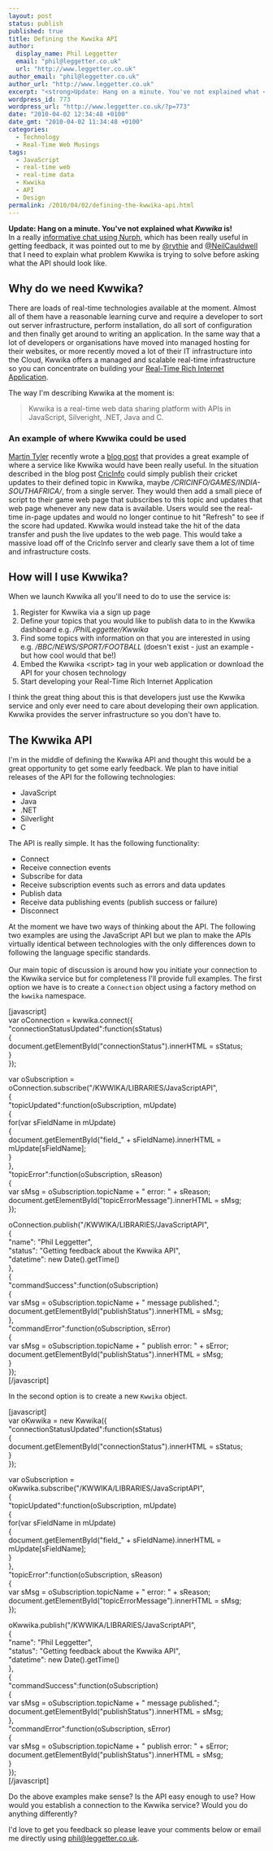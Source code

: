 ```yaml
---
layout: post
status: publish
published: true
title: Defining the Kwwika API
author:
  display_name: Phil Leggetter
  email: "phil@leggetter.co.uk"
  url: "http://www.leggetter.co.uk"
author_email: "phil@leggetter.co.uk"
author_url: "http://www.leggetter.co.uk"
excerpt: "<strong>Update: Hang on a minute. You've not explained what <em>Kwwika</em> is!</strong>\r\nIn a really <a href=\"http://nur.ph/ih7pgw\">informative chat using Nurph</a>, which has been really useful in getting feedback, it was pointed out to me by <a href=\"http://nur.ph/users/rythie\">@rythie</a> and <a href=\"http://nur.ph/users/neilcauldwell\">@NeilCauldwell</a> that I need to explain what problem Kwwika is trying to solve before asking what the API should look like.\r\n<h2>Why do we need Kwwika?</h2>\r\nThere are loads of real-time technologies available at the moment. Almost all of them have a reasonable learning curve and require a developer to sort out server infrastructure, perform installation, do all sort of configuration and then finally get around to writing an application. In the same way that a lot of developers or organisations have moved into managed hosting for their websites, or more recently moved a lot of their IT infrastructure into the Cloud, Kwwika offers a managed and scalable real-time infrastructure so you can\_concentrate\_on building your <a href=\"http://www.leggetter.co.uk/2009/10/29/real-time-rich-internet-applications-rtria.html\">Real-Time Rich Internet Application</a>.\r\n\r\nThe way I'm describing Kwwika at the moment is:\r\n<blockquote>Kwwika is a real-time web data sharing platform with APIs in JavaScript, Silveright, .NET, Java and C.</blockquote>\r\n<h3>An example of where Kwwika could be used</h3>\r\n<a href=\"http://blog.caplin.com/author/martintcaplincom/\">Martin Tyler</a> recently wrote a <a href=\"http://blog.caplin.com/2010/02/24/when-were-you-when-tendulkar-scored-200/\">blog post</a> that provides a great example of where a service like Kwwika would have been really useful. In the situation described in the blog post <a href=\"http://www.cricinfo.com/\">CricInfo</a> could simply publish their cricket updates to their defined topic in Kwwika, maybe <em>/CRICINFO/GAMES/INDIA-SOUTHAFRICA/</em>, from a single server. They would then add a small piece of script to their game web page that subscribes to this topic and updates that web page whenever any new data is available. Users would see the real-time in-page updates and would no longer continue to hit \"Refresh\" to see if the score had updated. Kwwika would instead take the hit of the data transfer and push the live updates to the web page. This would take a massive load off of the CricInfo server and clearly save them a lot of time and infrastructure costs.\r\n<h2>How will I use Kwwika?</h2>\r\nWhen we launch Kwwika all you'll need to do to use the service is:\r\n<ol>\r\n\t<li>Register for Kwwika via a sign up page</li>\r\n\t<li>Define your topics that you would like to publish data to in the Kwwika dashboard e.g. <em>/PhilLeggetter/Kwwika</em></li>\r\n\t<li>Find some topics with information on that you are interested in using e.g. <em>/BBC/NEWS/SPORT/FOOTBALL</em> (doesn't exist - just an example - but how cool would that be!)</li>\r\n\t<li>Embed the Kwwika &lt;script&gt; tag in your web application or download the API for your chosen technology</li>\r\n\t<li>Start developing your Real-Time Rich Internet Application</li>\r\n</ol>\r\n<ul></ul>\r\nI think the great thing about this is that developers just use the Kwwika service and only ever need to care about developing their own application. Kwwika provides the server infrastructure so you don't have to.\r\n<h2>The Kwwika API</h2>\r\nI'm in the middle of defining the Kwwika API and thought this would be a great opportunity to get some early feedback.\_We plan to have initial releases of the API for the following technologies:\r\n<ul>\r\n\t<li>JavaScript</li>\r\n\t<li>Java</li>\r\n\t<li>.NET</li>\r\n\t<li>Silverlight</li>\r\n\t<li>C</li>\r\n</ul>\r\nThe API is really simple. It has the following functionality:\r\n<ul>\r\n\t<li>Connect</li>\r\n\t<li>Receive connection events</li>\r\n\t<li>Subscribe for data</li>\r\n\t<li>Receive subscription events such as errors and data updates</li>\r\n\t<li>Publish data</li>\r\n\t<li>Receive data publishing events (publish success or failure)</li>\r\n\t<li>Disconnect</li>\r\n</ul>\r\nAt the moment we have two ways of thinking about the API. The following two examples are using the JavaScript API but we plan to make the APIs virtually identical between technologies with the only differences down to following the language specific standards.\r\n"
wordpress_id: 773
wordpress_url: "http://www.leggetter.co.uk/?p=773"
date: "2010-04-02 12:34:48 +0100"
date_gmt: "2010-04-02 11:34:48 +0100"
categories:
  - Technology
  - Real-Time Web Musings
tags:
  - JavaScript
  - real-time web
  - real-time data
  - Kwwika
  - API
  - Design
permalink: /2010/04/02/defining-the-kwwika-api.html
---
```


<p><strong>Update: Hang on a minute. You've not explained what <em>Kwwika</em> is!</strong><br />
In a really <a href="http://nur.ph/ih7pgw">informative chat using Nurph</a>, which has been really useful in getting feedback, it was pointed out to me by <a href="http://nur.ph/users/rythie">@rythie</a> and <a href="http://nur.ph/users/neilcauldwell">@NeilCauldwell</a> that I need to explain what problem Kwwika is trying to solve before asking what the API should look like.</p>
<h2>Why do we need Kwwika?</h2>
<p>There are loads of real-time technologies available at the moment. Almost all of them have a reasonable learning curve and require a developer to sort out server infrastructure, perform installation, do all sort of configuration and then finally get around to writing an application. In the same way that a lot of developers or organisations have moved into managed hosting for their websites, or more recently moved a lot of their IT infrastructure into the Cloud, Kwwika offers a managed and scalable real-time infrastructure so you can concentrate on building your <a href="/2009/10/29/real-time-rich-internet-applications-rtria.html">Real-Time Rich Internet Application</a>.</p>
<p>The way I'm describing Kwwika at the moment is:</p>
<blockquote><p>Kwwika is a real-time web data sharing platform with APIs in JavaScript, Silveright, .NET, Java and C.</p></blockquote>
<h3>An example of where Kwwika could be used</h3>
<p><a href="http://blog.caplin.com/author/martintcaplincom/">Martin Tyler</a> recently wrote a <a href="http://blog.caplin.com/2010/02/24/when-were-you-when-tendulkar-scored-200/">blog post</a> that provides a great example of where a service like Kwwika would have been really useful. In the situation described in the blog post <a href="http://www.cricinfo.com/">CricInfo</a> could simply publish their cricket updates to their defined topic in Kwwika, maybe <em>/CRICINFO/GAMES/INDIA-SOUTHAFRICA/</em>, from a single server. They would then add a small piece of script to their game web page that subscribes to this topic and updates that web page whenever any new data is available. Users would see the real-time in-page updates and would no longer continue to hit "Refresh" to see if the score had updated. Kwwika would instead take the hit of the data transfer and push the live updates to the web page. This would take a massive load off of the CricInfo server and clearly save them a lot of time and infrastructure costs.</p>
<h2>How will I use Kwwika?</h2>
<p>When we launch Kwwika all you'll need to do to use the service is:</p>
<ol>
<li>Register for Kwwika via a sign up page</li>
<li>Define your topics that you would like to publish data to in the Kwwika dashboard e.g. <em>/PhilLeggetter/Kwwika</em></li>
<li>Find some topics with information on that you are interested in using e.g. <em>/BBC/NEWS/SPORT/FOOTBALL</em> (doesn't exist - just an example - but how cool would that be!)</li>
<li>Embed the Kwwika &lt;script&gt; tag in your web application or download the API for your chosen technology</li>
<li>Start developing your Real-Time Rich Internet Application</li>
</ol>
<ul></ul>
<p>I think the great thing about this is that developers just use the Kwwika service and only ever need to care about developing their own application. Kwwika provides the server infrastructure so you don't have to.</p>
<h2>The Kwwika API</h2>
<p>I'm in the middle of defining the Kwwika API and thought this would be a great opportunity to get some early feedback. We plan to have initial releases of the API for the following technologies:</p>
<ul>
<li>JavaScript</li>
<li>Java</li>
<li>.NET</li>
<li>Silverlight</li>
<li>C</li>
</ul>
<p>The API is really simple. It has the following functionality:</p>
<ul>
<li>Connect</li>
<li>Receive connection events</li>
<li>Subscribe for data</li>
<li>Receive subscription events such as errors and data updates</li>
<li>Publish data</li>
<li>Receive data publishing events (publish success or failure)</li>
<li>Disconnect</li>
</ul>
<p>At the moment we have two ways of thinking about the API. The following two examples are using the JavaScript API but we plan to make the APIs virtually identical between technologies with the only differences down to following the language specific standards.<br />
<a id="more"></a><a id="more-773"></a><br />
Our main topic of discussion is around how you initiate your connection to the Kwwika service but for completeness I'll provide full examples. The first option we have is to create a <code>Connection</code> object using a factory method on the <code>kwwika</code> namespace.</p>
<p>[javascript]<br />
var oConnection = kwwika.connect({<br />
									&quot;connectionStatusUpdated&quot;:function(sStatus)<br />
									{<br />
										document.getElementById(&quot;connectionStatus&quot;).innerHTML = sStatus;<br />
									}<br />
								 });</p>
<p>var oSubscription =<br />
	oConnection.subscribe(&quot;/KWWIKA/LIBRARIES/JavaScriptAPI&quot;,<br />
						  {<br />
						  	&quot;topicUpdated&quot;:function(oSubscription, mUpdate)<br />
						  	{<br />
						  		for(var sFieldName in mUpdate)<br />
						  		{<br />
						  			document.getElementById(&quot;field_&quot; + sFieldName).innerHTML = mUpdate[sFieldName];<br />
						  		}<br />
						  	},<br />
						  	&quot;topicError&quot;:function(oSubscription, sReason)<br />
						  	{<br />
						  		var sMsg = oSubscription.topicName + &quot; error: &quot; + sReason;<br />
						  		document.getElementById(&quot;topicErrorMessage&quot;).innerHTML = sMsg;<br />
						  	});</p>
<p>oConnection.publish(&quot;/KWWIKA/LIBRARIES/JavaScriptAPI&quot;,<br />
					{<br />
						&quot;name&quot;: &quot;Phil Leggetter&quot;,<br />
						&quot;status&quot;: &quot;Getting feedback about the Kwwika API&quot;,<br />
						&quot;datetime&quot;: new Date().getTime()<br />
					},<br />
					{<br />
						&quot;commandSuccess&quot;:function(oSubscription)<br />
						{<br />
							var sMsg = oSubscription.topicName + &quot; message published.&quot;;<br />
						  	document.getElementById(&quot;publishStatus&quot;).innerHTML = sMsg;<br />
						},<br />
						&quot;commandError&quot;:function(oSubscription, sError)<br />
						{<br />
							var sMsg = oSubscription.topicName + &quot; publish error: &quot; + sError;<br />
						  	document.getElementById(&quot;publishStatus&quot;).innerHTML = sMsg;<br />
						}<br />
					});<br />
[/javascript]</p>
<p>In the second option is to create a new <code>Kwwika</code> object.</p>
<p>[javascript]<br />
var oKwwika = new Kwwika({<br />
							&quot;connectionStatusUpdated&quot;:function(sStatus)<br />
							{<br />
								document.getElementById(&quot;connectionStatus&quot;).innerHTML = sStatus;<br />
							}<br />
						 });</p>
<p>var oSubscription =<br />
	oKwwika.subscribe(&quot;/KWWIKA/LIBRARIES/JavaScriptAPI&quot;,<br />
					  {<br />
					  	&quot;topicUpdated&quot;:function(oSubscription, mUpdate)<br />
					  	{<br />
					  		for(var sFieldName in mUpdate)<br />
					  		{<br />
					  			document.getElementById(&quot;field_&quot; + sFieldName).innerHTML = mUpdate[sFieldName];<br />
					  		}<br />
					  	},<br />
					  	&quot;topicError&quot;:function(oSubscription, sReason)<br />
					  	{<br />
					  		var sMsg = oSubscription.topicName + &quot; error: &quot; + sReason;<br />
					  		document.getElementById(&quot;topicErrorMessage&quot;).innerHTML = sMsg;<br />
					  	});</p>
<p>oKwwika.publish(&quot;/KWWIKA/LIBRARIES/JavaScriptAPI&quot;,<br />
				{<br />
					&quot;name&quot;: &quot;Phil Leggetter&quot;,<br />
					&quot;status&quot;: &quot;Getting feedback about the Kwwika API&quot;,<br />
					&quot;datetime&quot;: new Date().getTime()<br />
				},<br />
				{<br />
					&quot;commandSuccess&quot;:function(oSubscription)<br />
					{<br />
						var sMsg = oSubscription.topicName + &quot; message published.&quot;;<br />
					  	document.getElementById(&quot;publishStatus&quot;).innerHTML = sMsg;<br />
					},<br />
					&quot;commandError&quot;:function(oSubscription, sError)<br />
					{<br />
						var sMsg = oSubscription.topicName + &quot; publish error: &quot; + sError;<br />
					  	document.getElementById(&quot;publishStatus&quot;).innerHTML = sMsg;<br />
					}<br />
				});<br />
[/javascript]</p>
<p>Do the above examples make sense? Is the API easy enough to use? How would you establish a connection to the Kwwika service? Would you do anything differently?</p>
<p>I'd love to get you feedback so please leave your comments below or email me directly using <a href="mailto:phil@leggetter.co.uk?subject=Defining the Kwwika API">phil@leggetter.co.uk</a>.</p>
